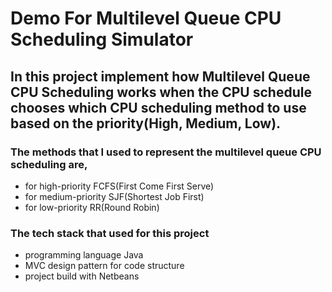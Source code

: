 # Demo For Multilevel Queue CPU Scheduling Simulator 
## In this project implement how Multilevel Queue CPU Scheduling works when the CPU schedule chooses which CPU scheduling method to use based on the priority(High, Medium, Low).
### The methods that I used to represent the multilevel queue CPU scheduling are,
- for high-priority FCFS(First Come First Serve)
- for medium-priority SJF(Shortest Job First)
- for low-priority RR(Round Robin)
### The tech stack that used for this project
- programming language Java
- MVC design pattern for code structure
- project build with Netbeans 
